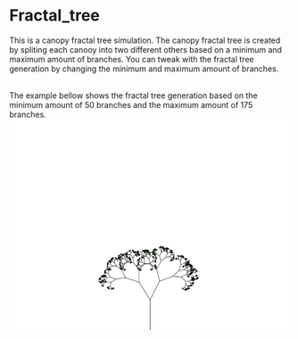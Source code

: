 # Fractal_tree
This is a canopy fractal tree simulation. The canopy fractal tree is created by spliting each canooy into two different others based on a minimum and maximum amount of branches.
You can tweak with the fractal tree generation by changing the minimum and maximum amount of branches.

<br>
The example bellow shows the fractal tree generation based on the minimum amount of 50 branches and the maximum amount of 175 branches.

<br>
<img src="data/example.gif">
